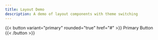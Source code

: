 ```yaml
---
title: Layout Demo
description: A demo of layout components with theme switching
---
```


{{< button variant="primary" rounded="true" href="#" >}}
Primary Button
{{< /button >}}
